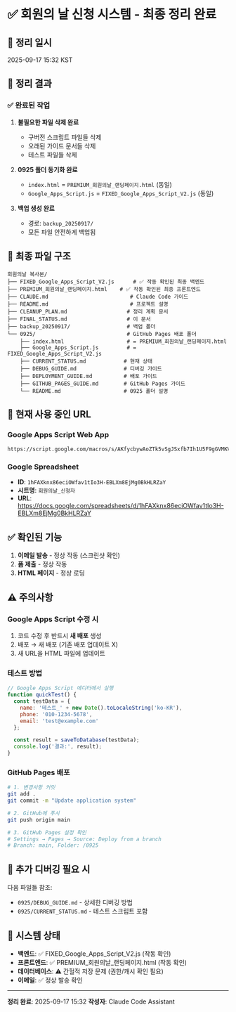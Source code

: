 # ✅ 회원의 날 신청 시스템 - 최종 정리 완료

## 📅 정리 일시
2025-09-17 15:32 KST

## 🎯 정리 결과

### ✅ 완료된 작업
1. **불필요한 파일 삭제 완료**
   - 구버전 스크립트 파일들 삭제
   - 오래된 가이드 문서들 삭제
   - 테스트 파일들 삭제

2. **0925 폴더 동기화 완료**
   - `index.html` = `PREMIUM_회원의날_랜딩페이지.html` (동일)
   - `Google_Apps_Script.js` = `FIXED_Google_Apps_Script_V2.js` (동일)

3. **백업 생성 완료**
   - 경로: `backup_20250917/`
   - 모든 파일 안전하게 백업됨

## 📁 최종 파일 구조

```
회원의날 복사본/
├── FIXED_Google_Apps_Script_V2.js      # ✅ 작동 확인된 최종 백엔드
├── PREMIUM_회원의날_랜딩페이지.html    # ✅ 작동 확인된 최종 프론트엔드
├── CLAUDE.md                          # Claude Code 가이드
├── README.md                          # 프로젝트 설명
├── CLEANUP_PLAN.md                   # 정리 계획 문서
├── FINAL_STATUS.md                   # 이 문서
├── backup_20250917/                  # 백업 폴더
└── 0925/                             # GitHub Pages 배포 폴더
    ├── index.html                    # = PREMIUM_회원의날_랜딩페이지.html
    ├── Google_Apps_Script.js         # = FIXED_Google_Apps_Script_V2.js
    ├── CURRENT_STATUS.md            # 현재 상태
    ├── DEBUG_GUIDE.md               # 디버깅 가이드
    ├── DEPLOYMENT_GUIDE.md          # 배포 가이드
    ├── GITHUB_PAGES_GUIDE.md        # GitHub Pages 가이드
    └── README.md                    # 0925 폴더 설명
```

## 🔗 현재 사용 중인 URL

### Google Apps Script Web App
```
https://script.google.com/macros/s/AKfycbywAoZTk5vSgJSxfb7Ih1U5F9gGVMKVyNEz1RWZ8UJvZRaOoYv97b_dl4z0oZ5iE8jb/exec
```

### Google Spreadsheet
- **ID**: `1hFAXknx86eciOWfav1tIo3H-EBLXm8EjMg0BkHLRZaY`
- **시트명**: `회원의날_신청자`
- **URL**: https://docs.google.com/spreadsheets/d/1hFAXknx86eciOWfav1tIo3H-EBLXm8EjMg0BkHLRZaY

## ✅ 확인된 기능

1. **이메일 발송** - 정상 작동 (스크린샷 확인)
2. **폼 제출** - 정상 작동
3. **HTML 페이지** - 정상 로딩

## ⚠️ 주의사항

### Google Apps Script 수정 시
1. 코드 수정 후 반드시 **새 배포** 생성
2. 배포 → 새 배포 (기존 배포 업데이트 X)
3. 새 URL을 HTML 파일에 업데이트

### 테스트 방법
```javascript
// Google Apps Script 에디터에서 실행
function quickTest() {
  const testData = {
    name: '테스트_' + new Date().toLocaleString('ko-KR'),
    phone: '010-1234-5678',
    email: 'test@example.com'
  };

  const result = saveToDatabase(testData);
  console.log('결과:', result);
}
```

### GitHub Pages 배포
```bash
# 1. 변경사항 커밋
git add .
git commit -m "Update application system"

# 2. GitHub에 푸시
git push origin main

# 3. GitHub Pages 설정 확인
# Settings → Pages → Source: Deploy from a branch
# Branch: main, Folder: /0925
```

## 📝 추가 디버깅 필요 시

다음 파일들 참조:
- `0925/DEBUG_GUIDE.md` - 상세한 디버깅 방법
- `0925/CURRENT_STATUS.md` - 테스트 스크립트 포함

## 🚀 시스템 상태

- **백엔드**: ✅ FIXED_Google_Apps_Script_V2.js (작동 확인)
- **프론트엔드**: ✅ PREMIUM_회원의날_랜딩페이지.html (작동 확인)
- **데이터베이스**: ⚠️ 간헐적 저장 문제 (권한/캐시 확인 필요)
- **이메일**: ✅ 정상 발송 확인

---

**정리 완료**: 2025-09-17 15:32
**작성자**: Claude Code Assistant